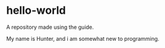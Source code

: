 # hello-world

A repository made using the guide.

My name is Hunter, and i am somewhat new to programming.
